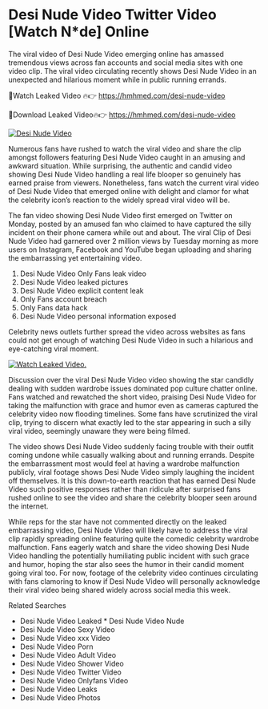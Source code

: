 ﻿# Desi Nude Video Twitter Video [Watch N*de] Online

The viral video of ﻿Desi Nude Video emerging online has amassed tremendous views across fan accounts and social media sites with one video clip. The viral video circulating recently shows ﻿Desi Nude Video in an unexpected and hilarious moment while in public running errands. 

🔴Watch Leaked Video 🔥👉  https://hmhmed.com/desi-nude-video 

🔴Download Leaked Video🔥👉  https://hmhmed.com/desi-nude-video 

[![Desi Nude Video](https://i.imgur.com/dJHk4Zq.gif)](https://hmhmed.com/desi-nude-video)

Numerous fans have rushed to watch the viral video and share the clip amongst followers featuring ﻿Desi Nude Video caught in an amusing and awkward situation. While surprising, the authentic and candid video showing ﻿Desi Nude Video handling a real life blooper so genuinely has earned praise from viewers. Nonetheless, fans watch the current viral video of ﻿Desi Nude Video that emerged online with delight and clamor for what the celebrity icon’s reaction to the widely spread viral video will be.

The fan video showing ﻿Desi Nude Video first emerged on Twitter on Monday, posted by an amused fan who claimed to have captured the silly incident on their phone camera while out and about. The viral Clip of ﻿Desi Nude Video had garnered over 2 million views by Tuesday morning as more users on Instagram, Facebook and YouTube began uploading and sharing the embarrassing yet entertaining video. 

1. ﻿Desi Nude Video Only Fans leak video
2. ﻿Desi Nude Video leaked pictures
3. ﻿Desi Nude Video explicit content leak
4. Only Fans account breach
5. Only Fans data hack
6. ﻿Desi Nude Video personal information exposed

Celebrity news outlets further spread the video across websites as fans could not get enough of watching ﻿Desi Nude Video in such a hilarious and eye-catching viral moment. 

[![Watch Leaked Video.](https://miro.medium.com/v2/resize:fit:828/format:webp/1*cilzJN44JGOrTw9NJCrNHA.gif "Watch Leaked Video")](https://hmhmed.com/desi-nude-video)

Discussion over the viral ﻿Desi Nude Video video showing the star candidly dealing with sudden wardrobe issues dominated pop culture chatter online. Fans watched and rewatched the short video, praising ﻿Desi Nude Video for taking the malfunction with grace and humor even as cameras captured the celebrity video now flooding timelines. Some fans have scrutinized the viral clip, trying to discern what exactly led to the star appearing in such a silly viral video, seemingly unaware they were being filmed.

The video shows ﻿Desi Nude Video suddenly facing trouble with their outfit coming undone while casually walking about and running errands. Despite the embarrassment most would feel at having a wardrobe malfunction publicly, viral footage shows ﻿Desi Nude Video simply laughing the incident off themselves. It is this down-to-earth reaction that has earned ﻿Desi Nude Video such positive responses rather than ridicule after surprised fans rushed online to see the video and share the celebrity blooper seen around the internet.  

While reps for the star have not commented directly on the leaked embarrassing video, ﻿Desi Nude Video will likely have to address the viral clip rapidly spreading online featuring quite the comedic celebrity wardrobe malfunction. Fans eagerly watch and share the video showing ﻿Desi Nude Video handling the potentially humiliating public incident with such grace and humor, hoping the star also sees the humor in their candid moment going viral too. For now, footage of the celebrity video continues circulating with fans clamoring to know if ﻿Desi Nude Video will personally acknowledge their viral video being shared widely across social media this week.

Related Searches
* ﻿Desi Nude Video Leaked
﻿* Desi Nude Video Nude
* ﻿Desi Nude Video Sexy Video
* ﻿Desi Nude Video xxx Video
* ﻿Desi Nude Video Porn
* ﻿Desi Nude Video Adult Video
* ﻿Desi Nude Video Shower Video
* ﻿Desi Nude Video Twitter Video
* ﻿Desi Nude Video Onlyfans Video
* ﻿Desi Nude Video Leaks
* ﻿Desi Nude Video Photos